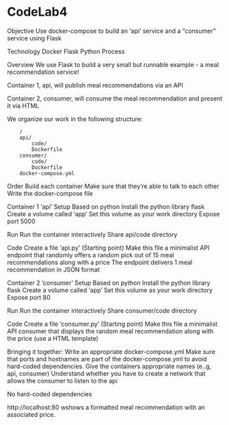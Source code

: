 # CodeLab4

Objective
Use docker-compose to build an ‘api’ service and a “consumer” service using Flask

Technology
Docker
Flask
Python
Process

Overview
We use Flask to build a very small but runnable example - a meal recommendation service! 

Container 1, api, will publish meal recommendations via an API

Container 2, consumer, will consume the meal recommendation and present it via HTML 

We organize our work in the following structure:

		/
		api/
			code/
			Dockerfile
		consumer/
			code/
			Dockerfile
		docker-compose.yml

Order
Build each container
Make sure that they’re able to talk to each other
Write the docker-compose file

Container 1 ‘api’
Setup
Based on python
Install the python library flask
Create a volume called ‘app’
Set this volume as your work directory
Expose port 5000

Run
Run the container interactively
Share api/code directory

Code
Create a file ‘api.py’ (Starting point)
Make this file a minimalist API endpoint that randomly offers a random pick out of 15 meal recommendations along with a price
The endpoint delivers 1 meal recommendation in JSON format

Container 2 ‘consumer’
Setup
Based on python
Install the python library flask
Create a volume called ‘app’
Set this volume as your work directory
Expose port 80

Run
Run the container interactively
Share consumer/code directory

Code
Create a file ‘consumer.py’ (Starting point)
Make this file a minimalist API consumer that displays the random meal recommendation along with the price (use a HTML template)

Bringing it together: Write an appropriate docker-compose.yml
Make sure that ports and hostnames are part of the docker-compose.yml to avoid hard-coded dependencies.
Give the containers appropriate names (e..g, api, consumer)
Understand whether you have to create a network that allows the consumer to listen to the api



No hard-coded dependencies

http://localhost:80 wshows a formatted meal recommendation with an associated price.
